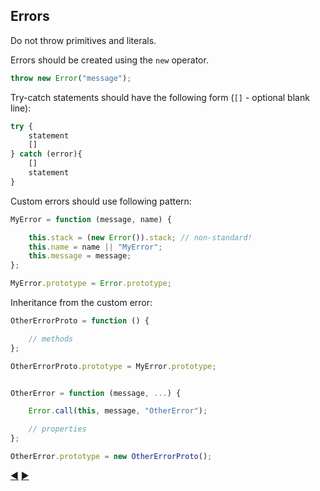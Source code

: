 ## Errors

Do not throw primitives and literals.

Errors should be created using the `new` operator.

```javascript
throw new Error("message");
```

Try-catch statements should have the following form (`[]` - optional blank line):

```javascript
try {
    statement
    []
} catch (error){
    []
    statement
}
```

Custom errors should use following pattern:

```javascript
MyError = function (message, name) {

    this.stack = (new Error()).stack; // non-standard!
    this.name = name || "MyError";
    this.message = message;
};

MyError.prototype = Error.prototype;
```

Inheritance from the custom error:

```javascript
OtherErrorProto = function () {

    // methods
};

OtherErrorProto.prototype = MyError.prototype;


OtherError = function (message, ...) {

    Error.call(this, message, "OtherError");

    // properties
};

OtherError.prototype = new OtherErrorProto();
```

[:arrow_backward:](objects.md) [:arrow_forward:](modules.md)
